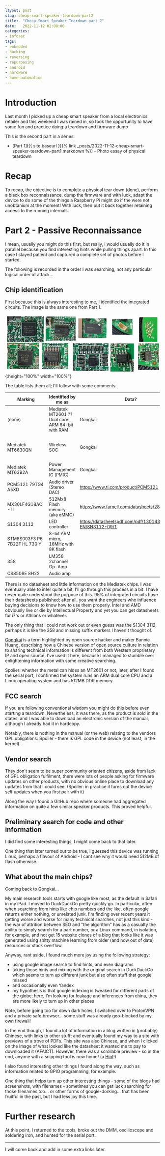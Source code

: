 ```yaml
---
layout: post
slug: cheap-smart-speaker-teardown-part2
title:  "Cheap Smart Speaker Teardown part 2"
date:   2022-11-12 02:00:00
categories:
- infosec
tags:
- embedded
- hacking
- reversing
- repurposing
- android
- hardware
- home-automation
---
```


# Introduction

Last month I picked up a cheap smart speaker from a local electronics retailer and this weekend I was rained in, so took the opportunity to have some fun and practice doing a teardown and firmware dump

This is the second part in a series:
- [Part 1]({{ site.baseurl }}{% link _posts/2022-11-12-cheap-smart-speaker-teardown-part1.markdown %}) - Photo essay of physical teardown

# Recap

To recap, the objective is to complete a physical tear down (done), perform a black box reconnaissance, dump the firmware and with luck, adapt the device to do some of the things a Raspberry Pi might do if the were not unobtanium at the moment! With luck, then put it back together retaining access to the running internals.

# Part 2 - Passive Reconnaissance

I mean, usually you might do this first, but really, I would usually do it in parallel because you find interesting hints while pulling things apart. In this case I stayed patient and captured a complete set of photos before I started.

The following is recorded in the order I was searching, not any particular logical order of attack...

## Chip identification

First because this is always interesting to me, I identified the integrated circuits. The image is the same one from Part 1.

![Antenna](/images/cheap-smart-speaker-teardown-part1/70-ics.png){:height="100%" width="100%"}

The table lists them all; I'll follow with some comments.

<div class="overflow-table"  markdown="1">

| Marking | Identified by me as | Data? | Confidence | Other References | Notes |
| ------- | ------------- | ----------              | ---------- | ----- | -- |
| (none) | Mediatek MT2601 ?? Dual core ARM 64-bit with RAM | Gongkai | 88% | | It is not wireless, so I'm assuming this is the main processor (ARM, maybe MIPS, but the 2601 is ARM), and possibly a memory chip(s)|
| Mediatek MT6630QN | Wireless SOC | Gongkai | 100% | <https://corp.mediatek.com/news-events/press-releases/mediatek-announces-mt6630-worlds-first-five-in-one-combo-wireless-connectivity-soc-for-mobile-devices> | Bluetooth 4.1, Wifi up to 802.11ac. Not the main processor (unlike some systems) |
| Mediatek MT6392A | Power Management IC (PMIC) | Gongkai | 100 % | <https://patchwork.kernel.org/project/linux-mediatek/patch/20190619142013.20913-8-fparent@baylibre.com/>| Has Linux device driver. Can even be purchased from ALI express|
| PCM5121 79TG4 A5XD | Audio driver (Stereo DAC) | <https://www.ti.com/product/PCM5121> | 100% |  | |
| MX30LF4G18AC-TI | 512Mx8 Flash memory (aka eMMC) | <https://www.farnell.com/datasheets/2815343.pdf> | 100% | | You can even buy these: <https://au.element14.com/macronix/mx30lf4g18ac-ti/flash-memory-4gbit-40-to-85deg/dp/3129220>|
| S1304 3112 | LED controller | https://datasheetspdf.com/pdf/1301432/SI-EN/SN3112-09/1| 75% | | |
| STM8S003F3 P6 7B22F HL 730 Y | 8-bit ARM micro, 16MHz with 8K flash | |100% | | Maybe used for controlling the pretty patterns the LEDs make via the 3112?  |
| 358 | LM358 2channel Op-Amp | | 75% | | It makes most sense; maybe it buffers input from the microphones |
| CS8509E 8H22 | Audio amp| | | | Can be found on eBay|

</div>

There is no datasheet and little information on the Mediatek chips. I was eventually able to infer quite a bit, I'll go through this process in a bit. I have never quite understood the purpose of this. 95% of integrated circuits have their datasheets published; after all, you want the engineers who influence buying decisions to know how to use them properly. Intel and AMD obviously live or die by Intellectual Property and yet you can get datasheets for i7's or Athlons or whatever.

The only thing that I could not work out or even guess was the S1304 3112; perhaps it is like the 358 and missing suffix markers I haven't thought of.

[Gongkai](https://www.bunniestudios.com/blog/?page_id=3107) is a term highlighted by open source hacker and maker Bunnie Huang, describing how a Chinese version of open source culture in relation to sharing technical information is different from both Western proprietary IP and open source. I've used it here, because I managed to stumble over enlightening information with some creative searching.

Spoiler: whether the metal can hides an MT2601 or not, later, after I found the serial port, I confirmed the system runs an ARM dual core CPU and a Linux operating system and has 512MB DDR memory.

## FCC search

If you are following conventional wisdom you might do this before even starting a teardown. Nevertheless, it was there, as the product is sold in the states, and I was able to download an electronic version of the manual, although I already had it in hardcopy.

Notably, there is nothing in the manual (or the web) relating to the vendors GPL obligations. Spoiler - there is GPL code in the device (not least, in the kernel).

## Vendor search

They don't seem to be super community oriented citizens, aside from lack of GPL obligation fulfilment, there were lots of people asking for firmware updates on other products, with no obvious online place to download any updates from that I could see. (Spoiler: in practice it turns out the device self updates when you first pair with it)

Along the way I found a GitHub repo where someone had aggregated information on quite a few similar speaker products. This proved helpful.

## Preliminary search for code and other information

I did find some interesting things, I might come back to that later.

One thing that later turned out to be true, I guessed this device was running Linux, perhaps a flavour of Android - I cant see why it would need 512MB of flash otherwise.

## What about the main chips?

Coming back to Gongkai...

My main research tools starts with google like most, as the default in Safari in my iPad. I moved to DuckDuckGo pretty quickly go. In particular, often when searching from hints like chip numbers and the like, often google returns either nothing, or unrelated junk. I'm finding over recent years it getting worse and worse for many technical searches, not just this kind - the war of attrition between SEO and "the algorithm" has as a casualty the ability to simply search for a part number, or a Linux command, in isolation, for example, and not get 15 website clones of a blog that looks like it was generated using shitty machine learning from older (and now out of date) resources or stack overflow.

Anyway, rant aside, I found much more joy using the following strategy:
- using google image search to find hints, and even diagrams
- taking those hints and mixing with the original search in DuckDuckGo which seems to turn up different junk but also often stuff that google missed
- and occasionally even Yandex
- my hypothesis is that google indexing is tweaked for different parts of the globe; here, I'm looking for leakage and inferences from china, they are more likely to turn up in other places

Note, before going too far down dark holes, I switched over to ProtonVPN and a private safe browser... some stuff was already geo-blocked by my own firewall!

In the end though, I found a lot of information in a blog written in (probably) Chinese, with links to other stuff; and eventually found my way to a site with previews of a trove of PDFs. This site was also Chinese, and when I clicked on the image of what looked like the datasheet it wanted me to pay to downloaded it (AFAICT). However, there was a scrollable preview - so in the end, anyone with a snipping tool is now home! (a [Hint](https://www.docin.com/)!)

I also found interesting other things I found along the way, such as information related to GPIO programming, for example.

One thing that helps turn up other interesting things - some of the blogs had screenshots, with filenames - sometimes you can get luck searching for those filenames too... or other forms of google-dorking... that has been fruitful in the past, but I had less joy this time.

# Further research

At this point, I returned to the tools, broke out the DMM, oscilloscope and soldering iron, and hunted for the serial port.

---

I will come back and add in some extra links later.
